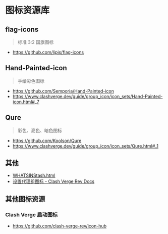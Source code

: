# 图标资源库
## flag-icons
> 标准 3:2 国旗图标
- https://github.com/lipis/flag-icons

## Hand-Painted-icon
> 手绘彩色图标
- https://github.com/Semporia/Hand-Painted-icon
- https://www.clashverge.dev/guide/group_icon/icon_sets/Hand-Painted-icon.html#_7

## Qure
> 彩色、亮色、暗色图标
- https://github.com/Koolson/Qure
- https://www.clashverge.dev/guide/group_icon/icon_sets/Qure.html#_1

## 其他
- [WHATSINStash.html](https://www.clashverge.dev/guide/group_icon/icon_sets/WHATSINStash.html)
- [设置代理组图标 - Clash Verge Rev Docs](https://www.clashverge.dev/guide/group_icon/group_icon.html)



## 其他图标资源
### Clash Verge 启动图标
- https://github.com/clash-verge-rev/icon-hub

